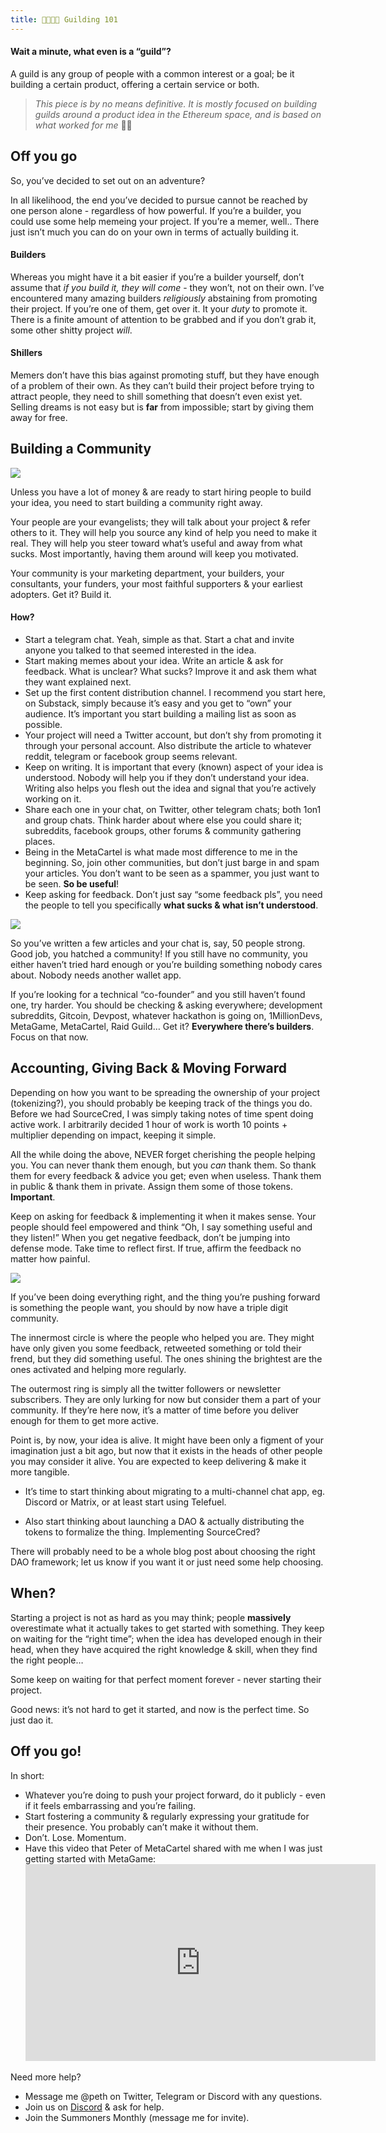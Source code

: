 ```yaml
---
title: 👨‍👩‍👦‍👦 Guilding 101
---
```



#### Wait a minute, what even is a “guild”?

A guild is any group of people with a common interest or a goal; be it building a certain product, offering a certain service or both.

> _This piece is by no means definitive. It is mostly focused on building guilds around a product idea in the Ethereum space, and is based on what worked for me_ 🤷‍♂️

## Off you go

So, you’ve decided to set out on an adventure?

In all likelihood, the end you’ve decided to pursue cannot be reached by one person alone - regardless of how powerful. If you’re a builder, you could use some help memeing your project. If you’re a memer, well.. There just isn’t much you can do on your own in terms of actually building it.

#### Builders

Whereas you might have it a bit easier if you’re a builder yourself, don’t assume that _if you build it, they will come_ - they won’t, not on their own. I’ve encountered many amazing builders _religiously_ abstaining from promoting their project. If you’re one of them, get over it. It your _duty_ to promote it. There is a finite amount of attention to be grabbed and if you don’t grab it, some other shitty project _will_.

#### Shillers

Memers don’t have this bias against promoting stuff, but they have enough of a problem of their own. As they can’t build their project before trying to attract people, they need to shill something that doesn’t even exist yet. Selling dreams is not easy but is **far** from impossible; start by giving them away for free.

## Building a Community

[![](https://cdn.substack.com/image/fetch/w_1456,c_limit,f_auto,q_auto:good,fl_progressive:steep/https%3A%2F%2Fbucketeer-e05bbc84-baa3-437e-9518-adb32be77984.s3.amazonaws.com%2Fpublic%2Fimages%2F5ea30191-5e0d-49c3-9e0f-393ce2f2248c_794x791.png)](https://cdn.substack.com/image/fetch/c_limit,f_auto,q_auto:good,fl_progressive:steep/https%3A%2F%2Fbucketeer-e05bbc84-baa3-437e-9518-adb32be77984.s3.amazonaws.com%2Fpublic%2Fimages%2F5ea30191-5e0d-49c3-9e0f-393ce2f2248c_794x791.png)

Unless you have a lot of money & are ready to start hiring people to build your idea, you need to start building a community right away.

Your people are your evangelists; they will talk about your project & refer others to it. They will help you source any kind of help you need to make it real. They will help you steer toward what’s useful and away from what sucks. Most importantly, having them around will keep you motivated.

Your community is your marketing department, your builders, your consultants, your funders, your most faithful supporters & your earliest adopters. Get it? Build it.

#### How?

-   Start a telegram chat. Yeah, simple as that. Start a chat and invite anyone you talked to that seemed interested in the idea.
-   Start making memes about your idea. Write an article & ask for feedback. What is unclear? What sucks? Improve it and ask them what they want explained next.
-   Set up the first content distribution channel. I recommend you start here, on Substack, simply because it’s easy and you get to “own” your audience. It’s important you start building a mailing list as soon as possible.
-   Your project will need a Twitter account, but don’t shy from promoting it through your personal account. Also distribute the article to whatever reddit, telegram or facebook group seems relevant.
-   Keep on writing. It is important that every (known) aspect of your idea is understood. Nobody will help you if they don’t understand your idea. Writing also helps you flesh out the idea and signal that you’re actively working on it.
-   Share each one in your chat, on Twitter, other telegram chats; both 1on1 and group chats. Think harder about where else you could share it; subreddits, facebook groups, other forums & community gathering places.
-   Being in the MetaCartel is what made most difference to me in the beginning. So, join other communities, but don’t just barge in and spam your articles. You don’t want to be seen as a spammer, you just want to be seen. **So be useful**!
-   Keep asking for feedback. Don’t just say “some feedback pls”, you need the people to tell you specifically **what sucks & what isn’t understood**.


[![](https://cdn.substack.com/image/fetch/w_1456,c_limit,f_auto,q_auto:good,fl_progressive:steep/https%3A%2F%2Fbucketeer-e05bbc84-baa3-437e-9518-adb32be77984.s3.amazonaws.com%2Fpublic%2Fimages%2F43047537-bb14-4447-bf24-aa1380f98fac_1085x1097.png)](https://cdn.substack.com/image/fetch/c_limit,f_auto,q_auto:good,fl_progressive:steep/https%3A%2F%2Fbucketeer-e05bbc84-baa3-437e-9518-adb32be77984.s3.amazonaws.com%2Fpublic%2Fimages%2F43047537-bb14-4447-bf24-aa1380f98fac_1085x1097.png)

So you’ve written a few articles and your chat is, say, 50 people strong. Good job, you hatched a community! If you still have no community, you either haven’t tried hard enough or you’re building something nobody cares about. Nobody needs another wallet app.

If you’re looking for a technical “co-founder” and you still haven’t found one, try harder. You should be checking & asking everywhere; development subreddits, Gitcoin, Devpost, whatever hackathon is going on, 1MillionDevs, MetaGame, MetaCartel, Raid Guild… Get it? **Everywhere there’s builders**. Focus on that now.

## Accounting, Giving Back & Moving Forward

Depending on how you want to be spreading the ownership of your project (tokenizing?), you should probably be keeping track of the things you do. Before we had SourceCred, I was simply taking notes of time spent doing active work. I arbitrarily decided 1 hour of work is worth 10 points + multiplier depending on impact, keeping it simple.

All the while doing the above, NEVER forget cherishing the people helping you. You can never thank them enough, but you _can_ thank them. So thank them for every feedback & advice you get; even when useless. Thank them in public & thank them in private. Assign them some of those tokens. **Important**.

Keep on asking for feedback & implementing it when it makes sense. Your people should feel empowered and think “Oh, I say something useful and they listen!” When you get negative feedback, don’t be jumping into defense mode. Take time to reflect first. If true, affirm the feedback no matter how painful.

[![](https://cdn.substack.com/image/fetch/w_1456,c_limit,f_auto,q_auto:good,fl_progressive:steep/https%3A%2F%2Fbucketeer-e05bbc84-baa3-437e-9518-adb32be77984.s3.amazonaws.com%2Fpublic%2Fimages%2F779f07b8-bb8e-4841-bbbe-e17d8944986b_1220x1221.png)](https://cdn.substack.com/image/fetch/c_limit,f_auto,q_auto:good,fl_progressive:steep/https%3A%2F%2Fbucketeer-e05bbc84-baa3-437e-9518-adb32be77984.s3.amazonaws.com%2Fpublic%2Fimages%2F779f07b8-bb8e-4841-bbbe-e17d8944986b_1220x1221.png)

If you’ve been doing everything right, and the thing you’re pushing forward is something the people want, you should by now have a triple digit community.

The innermost circle is where the people who helped you are. They might have only given you some feedback, retweeted something or told their frend, but they did something useful. The ones shining the brightest are the ones activated and helping more regularly.

The outermost ring is simply all the twitter followers or newsletter subscribers. They are only lurking for now but consider them a part of your community. If they’re here now, it’s a matter of time before you deliver enough for them to get more active.

Point is, by now, your idea is alive. It might have been only a figment of your imagination just a bit ago, but now that it exists in the heads of other people you may consider it alive. You are expected to keep delivering & make it more tangible.

-   It’s time to start thinking about migrating to a multi-channel chat app, eg. Discord or Matrix, or at least start using Telefuel.

-   Also start thinking about launching a DAO & actually distributing the tokens to formalize the thing. Implementing SourceCred?


There will probably need to be a whole blog post about choosing the right DAO framework; let us know if you want it or just need some help choosing.

## When?

Starting a project is not as hard as you may think; people **massively** overestimate what it actually takes to get started with something. They keep on waiting for the “right time”; when the idea has developed enough in their head, when they have acquired the right knowledge & skill, when they find the right people…

Some keep on waiting for that perfect moment forever - never starting their project.

Good news: it’s not hard to get it started, and now is the perfect time. So just dao it.

## Off you go!

In short:

-   Whatever you’re doing to push your project forward, do it publicly - even if it feels embarrassing and you’re failing.
-   Start fostering a community & regularly expressing your gratitude for their presence. You probably can’t make it without them.
-   Don’t. Lose. Momentum.
-   Have this video that Peter of MetaCartel shared with me when I was just getting started with MetaGame: <iframe width="560" height="315" src="https://www.youtube.com/embed/fW8amMCVAJQ" frameborder="0" allow="accelerometer; autoplay; encrypted-media; gyroscope; picture-in-picture" allowfullscreen></iframe>

Need more help?
-   Message me @peth on Twitter, Telegram or Discord with any questions.
-   Join us on [Discord](https://discord.gg/Hf54gd8) & ask for help.
-   Join the Summoners Monthly (message me for invite).
